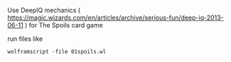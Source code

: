 Use DeepIQ mechanics ( https://magic.wizards.com/en/articles/archive/serious-fun/deep-iq-2013-06-11 ) for The Spoils card game

run files like

```wolframscript -file 01spoils.wl ```
